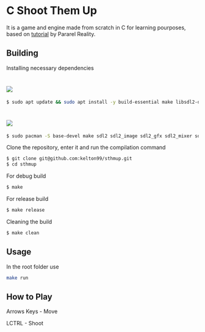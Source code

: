 # C Shoot Them Up

It is a game and engine made from scratch in C for learning pourposes, based on [tutorial](https://www.parallelrealities.co.uk/tutorials/#shooter) by Pararel Reality.

## Building

Installing necessary dependencies

# ![](https://img.shields.io/badge/Debian-A81D33?style=for-the-badge&logo=debian&logoColor=white)
```bash
$ sudo apt update && sudo apt install -y build-essential make libsdl2-dev libsdl2-image-dev libsdl2-mixer-dev libsdl2-ttf-dev libsdl2-gfx-dev
```

# ![](https://img.shields.io/badge/Arch_Linux-1793D1?style=for-the-badge&logo=arch-linux&logoColor=white)
```bash
$ sudo pacman -S base-devel make sdl2 sdl2_image sdl2_gfx sdl2_mixer sdl2_ttf
```

Clone the repository, enter it and run the compilation command 
```bash
$ git clone git@github.com:kelton99/sthmup.git
$ cd sthmup
```
For debug build
```bash
$ make
```
For release build
```bash
$ make release
```

Cleaning the build
```bash
$ make clean
```

## Usage
In the root folder use
```bash
make run
```

## How to Play

<p>Arrows Keys - Move</p>
<p>LCTRL - Shoot<p>